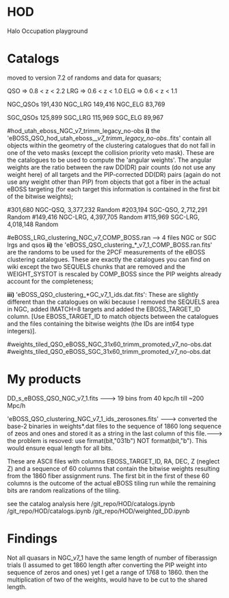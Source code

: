 # HOD
Halo Occupation playground



# Catalogs
  moved to version 7.2 of randoms and data for quasars;  

   QSO => 0.8  < z < 2.2
   LRG => 0.6  < z < 1.0
   ELG => 0.6  < z < 1.1

   NGC_QSOs    191,430
   NGC_LRG     149,416
   NGC_ELG     83,769

   SGC_QSOs    125,899
   SGC_LRG     115,969
   SGC_ELG     89,967


 #hod_utah_eboss_NGC_v7_trimm_legacy_no-obs
**i)** the 'eBOSS_QSO_hod_utah_eboss_*_v7_trimm_legacy_no-obs.*.fits' contain all objects within the geometry of the clustering catalogues that do not fall in one of the veto masks (except the collision priority veto mask). These are the catalogues to be used to compute the 'angular weights'. The angular weights are the ratio between the raw DD(DR) pair counts (do not use any weight here) of all targets and the PIP-corrected DD(DR) pairs (again do not use any weight other than PIP) from objects that got a fiber in the actual eBOSS targeting (for each target this information is contained in the first bit of the bitwise weights);
 
#301,680 NGC-QSQ, 3,377,232 Random
#203,194 SGC-QSO, 2,712,291 Random
#149,416 NGC-LRG, 4,397,705 Random
#115,969 SGC-LRG, 4,018,148 Random


#eBOSS_LRG_clustering_NGC_v7_COMP_BOSS.ran  --> 4 files NGC or SGC lrgs and qsos
**ii)** the 'eBOSS_QSO_clustering_*_v7_1_COMP_BOSS.ran.fits' are the randoms to be used for the 2PCF measurements of the eBOSS clustering catalogues. These are exactly the catalogues you can find on wiki except the two SEQUELS chunks that are removed and the WEIGHT_SYSTOT is rescaled by COMP_BOSS since the PIP weights already account for the completeness;

**iii)** 'eBOSS_QSO_clustering_*GC_v7_1_ids.dat.fits': These are slightly different than the catalogues on wiki because I removed the SEQUELS area in NGC, added IMATCH=8 targets and added the EBOSS_TARGET_ID column. [Use EBOSS_TARGET_ID to match objects between the catalogues and the files containing the bitwise weights (the IDs are int64 type integers)].


 #weights_tiled_QSO_eBOSS_NGC_31x60_trimm_promoted_v7_no-obs.dat
 #weights_tiled_QSO_eBOSS_SGC_31x60_trimm_promoted_v7_no-obs.dat
 
 # My products
  DD_s_eBOSS_QSO_NGC_v7_1.fits ---> 19 bins from 40 kpc/h till ~200 Mpc/h

  'eBOSS_QSO_clustering_NGC_v7_1_ids_zerosones.fits' ---> converted the base-2 binaries in weights*.dat files to the sequence of 1860 long sequence of zeos and ones and stored it as a string in the last column of this file.---> the problem is resoved: use firmat(bit,"031b") NOT format(bit,"b"). This would ensure equal length for all bits.

 
  These are ASCII files with columns EBOSS_TARGET_ID, RA, DEC, Z (neglect Z) and a sequence of 60 columns that contain the bitwise weights resulting from the 1860 fiber assignment runs. The first bit in the first of these 60 columns is the outcome of the actual eBOSS tiling run while the remaining bits are random realizations of the tiling. 


see the catalog analysis here /git_repo/HOD/catalogs.ipynb
/git_repo/HOD/catalogs.ipynb
/git_repo/HOD/weighted_DD.ipynb

# Findings
Not all quasars in NGC_v7_1 have the same length of number of fiberassign trials (I assumed to get 1860 length after converting the PIP weight into sequence of zeros and ones) yet I get a range of 1768 to 1860. then the multiplication of two of the weights, would have to be cut to the shared length.



